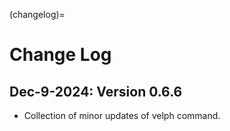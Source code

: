 (changelog)=

# Change Log

## Dec-9-2024: Version 0.6.6

- Collection of minor updates of velph command.
